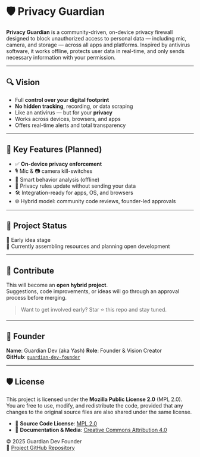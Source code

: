 # 🛡️ Privacy Guardian

**Privacy Guardian** is a community-driven, on-device privacy firewall designed to block unauthorized access to personal data — including mic, camera, and storage — across all apps and platforms. Inspired by antivirus software, it works offline, protects user data in real-time, and only sends necessary information with your permission.

---

## 🔍 Vision

- Full **control over your digital footprint**
- **No hidden tracking**, recording, or data scraping
- Like an antivirus — but for your **privacy**
- Works across devices, browsers, and apps
- Offers real-time alerts and total transparency

---

## 🧠 Key Features (Planned)

- ✅ **On-device privacy enforcement**
- 🎙️ Mic & 📷 camera kill-switches
- 🧠 Smart behavior analysis (offline)
- 🔄 Privacy rules update without sending your data
- 🛠️ Integration-ready for apps, OS, and browsers
- 🌐 Hybrid model: community code reviews, founder-led approvals

---

## 📢 Project Status

🔧 Early idea stage  
📘 Currently assembling resources and planning open development

---

## 🤝 Contribute

This will become an **open hybrid project**.  
Suggestions, code improvements, or ideas will go through an approval process before merging.

> Want to get involved early? Star ⭐ this repo and stay tuned.

---

## 💬 Founder

**Name**: Guardian Dev (aka Yash)
**Role**: Founder & Vision Creator  
**GitHub**: [`guardian-dev-founder`](https://github.com/guardian-dev-founder)

---

## 🛡 License

This project is licensed under the **Mozilla Public License 2.0** (MPL 2.0).  
You are free to use, modify, and redistribute the code, provided that any changes to the original source files are also shared under the same license.

- 📂 **Source Code License**: [MPL 2.0](https://www.mozilla.org/MPL/2.0/)
- 🎨 **Documentation & Media**: [Creative Commons Attribution 4.0](https://creativecommons.org/licenses/by/4.0/)

© 2025 Guardian Dev Founder  
🔗 [Project GitHub Repository](https://github.com/guardian-dev-founder/privacy-guardian)
